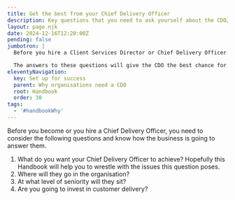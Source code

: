```yaml
---
title: Get the best from your Chief Delivery Officer
description: Key questions that you need to ask yourself about the CDO/CSD position and why it's important to you.
layout: page.njk
date: 2024-12-16T12:20:00Z
pending: false
jumbotron: |
  Before you hire a Client Services Director or Chief Delivery Officer or take on the role in a business yourself, there's some key questions that you need to ask yourself about the position and why it's important to you.

  The answers to these questions will give the CDO the best chance for positive impact on the business, your team, and your clients.
eleventyNavigation:
  key: Set up for success
  parent: Why organisations need a CDO
  root: Handbook
  order: 30
tags:
  - '#handbookWhy'
---
```


Before you become or you hire a Chief Delivery Officer, you need to consider the following questions and know how the business is going to answer them.

1. What do you want your Chief Delivery Officer to achieve?
    Hopefully this Handbook will help you to wrestle with the issues this question poses.
2. Where will they go in the organisation?
3. At what level of seniority will they sit?
4. Are you going to invest in customer delivery?
